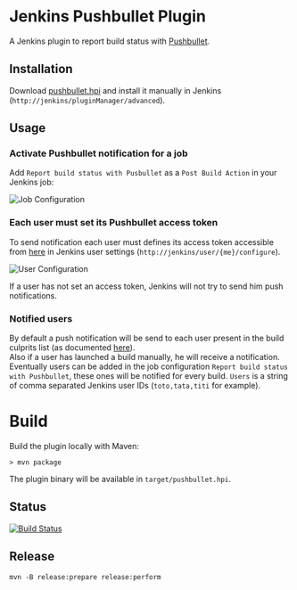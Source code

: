 # Jenkins Pushbullet Plugin

A Jenkins plugin to report build status with [Pushbullet](https://www.pushbullet.com).

## Installation

Download [pushbullet.hpi](https://bintray.com/jcgay/maven/download_file?file_path=fr%2Fjcgay%2Fjenkins%2Fplugins%2Fpushbullet%2F0.2.0%2Fpushbullet-0.2.0.hpi) and install it manually in Jenkins (`http://jenkins/pluginManager/advanced`).

## Usage

### Activate Pushbullet notification for a job

Add `Report build status with Pusbullet` as a `Post Build Action` in your Jenkins job:

![Job Configuration](https://jeanchristophegay.com/images/jenkins-pushbullet-plugin-job-configuration.png)

### Each user must set its Pushbullet access token

To send notification each user must defines its access token accessible from [here](https://www.pushbullet.com/account) in Jenkins user settings (`http://jenkins/user/{me}/configure`).  

![User Configuration](https://jeanchristophegay.com/images/jenkins-pushbullet-plugin-user-configuration.png)

If a user has not set an access token, Jenkins will not try to send him push notifications.

### Notified users

By default a push notification will be send to each user present in the build culprits list (as documented [here](http://javadoc.jenkins.io/hudson/model/AbstractBuild.html#getCulprits())).  
Also if a user has launched a build manually, he will receive a notification.  
Eventually users can be added in the job configuration `Report build status with Pushbullet`, these ones will be notified for every build. `Users` is a string of comma separated Jenkins user IDs (`toto,tata,titi` for example).

# Build

Build the plugin locally with Maven:

    > mvn package

The plugin binary will be available in `target/pushbullet.hpi`.

## Status

[![Build Status](https://travis-ci.org/jcgay/jenkins-pushbullet-plugin.png)](https://travis-ci.org/jcgay/jenkins-pushbullet-plugin)

## Release

    mvn -B release:prepare release:perform